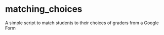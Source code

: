 # matching_choices
A simple script to match students to their choices of graders from a Google Form

